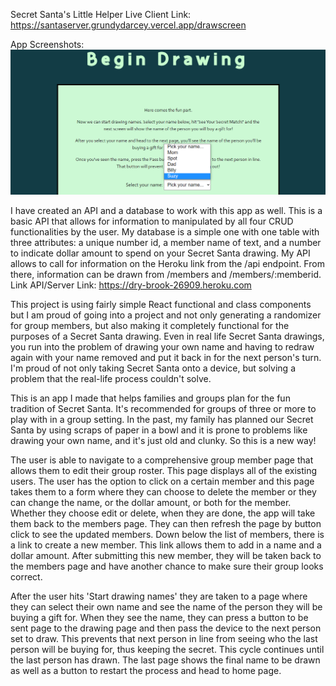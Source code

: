 Secret Santa's Little Helper
Live Client Link: https://santaserver.grundydarcey.vercel.app/drawscreen

App Screenshots:
![alt text](https://github.com/grundydarcey/SecretSantasLittleHelperClient/blob/master/src/Images/draw.png?raw=true)

I have created an API and a database to work with this app as well. This is a basic API that allows for information to manipulated by all four CRUD functionalities by the user. My database is a simple one with one table with three attributes: a unique number id, a member name of text, and a number to indicate dollar amount to spend on your Secret Santa drawing. My API allows to call for information on the Heroku link from the /api endpoint. From there, information can be drawn from /members and /members/:memberid. 
Link API/Server Link: https://dry-brook-26909.heroku.com

This project is using fairly simple React functional and class components but I am proud of going into a project and not only generating a randomizer for group members, but also making it completely functional for the purposes of a Secret Santa drawing. Even in real life Secret Santa drawings, you run into the problem of drawing your own name and having to redraw again with your name removed and put it back in for the next person's turn. I'm proud of not only taking Secret Santa onto a device, but solving a problem that the real-life process couldn't solve.

This is an app I made that helps families and groups plan for the fun tradition of Secret Santa. It's recommended for groups of three or more to play with in a group setting. In the past, my family has planned our Secret Santa by using scraps of paper in a bowl and it is prone to problems like drawing your own name, and it's just old and clunky. So this is a new way!

The user is able to navigate to a comprehensive group member page that allows them to edit their group roster. This page displays all of the existing users. The user has the option to click on a certain member and this page takes them to a form where they can choose to delete the member or they can change the name, or the dollar amount, or both for the member. Whether they choose edit or delete, when they are done, the app will take them back to the members page. They can then refresh the page by button click to see the updated members. Down below the list of members, there is a link to create a new member. This link allows them to add in a name and  a dollar amount. After submitting this new member, they will be taken back to the members page and have another chance to make sure their group looks correct.

After the user hits 'Start drawing names' they are taken to a page where they can select their own name and see the name of the person they will be buying a gift for. When they see the name, they can press a button to be sent page to the drawing page and then pass the device to the next person set to draw. This prevents that next person in line from seeing who the last person will be buying for, thus keeping the secret. This cycle continues until the last person has drawn. The last page shows the final name to be drawn as well as a button to restart the process and head to home page.